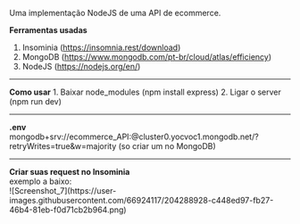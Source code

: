 Uma implementação NodeJS de uma API de ecommerce.

<strong>Ferramentas usadas</strong>
1. Insominia (https://insomnia.rest/download)
2. MongoDB (https://www.mongodb.com/pt-br/cloud/atlas/efficiency)
3. NodeJS (https://nodejs.org/en/)
<hr>
<strong>Como usar</strong>
1. Baixar node_modules (npm install express)
2. Ligar o server (npm run dev)
<hr>
<strong>.env</strong>
<br>
mongodb+srv://ecommerce_API:<password>@cluster0.yocvoc1.mongodb.net/?retryWrites=true&w=majority (so criar um no MongoDB)
<hr>
<strong>Criar suas request no Insominia</strong>
<br>
exemplo a baixo:
<br>
![Screenshot_7](https://user-images.githubusercontent.com/66924117/204288928-c448ed97-fb27-46b4-81eb-f0d71cb2b964.png)

